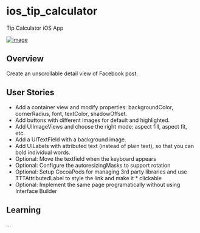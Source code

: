ios_tip_calculator
==================

Tip Calculator iOS App

[![image](https://raw.githubusercontent.com/wiki/stanleyhlng/ios_tip_calculator/assets/ios_tip_calculator.gif)](https://raw.githubusercontent.com/wiki/stanleyhlng/ios_tip_calculator/assets/ios_tip_calculator.gif)

## Overview

Create an unscrollable detail view of Facebook post.

## User Stories

* Add a container view and modify properties: backgroundColor, cornerRadius, font, textColor, shadowOffset.
* Add buttons with different images for default and highlighted.
* Add UIImageViews and choose the right mode: aspect fill, aspect fit, etc.
* Add a UITextField with a background image.
* Add UILabels with attributed text (instead of plain text), so that you can bold individual words.
* Optional: Move the textfield when the keyboard appears
* Optional: Configure the autoresizingMasks to support rotation
* Optional: Setup CocoaPods for managing 3rd party libraries and use TTTAttributedLabel to style the link and make it * clickable
* Optional: Implement the same page programatically without using Interface Builder

## Learning 
...
